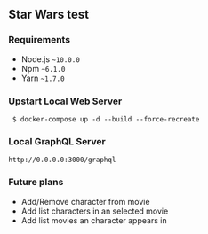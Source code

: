 Star Wars test
---- 

### Requirements

 - Node.js `~10.0.0`
 - Npm `~6.1.0`
 - Yarn `~1.7.0`
 
### Upstart Local Web Server
 
     $ docker-compose up -d --build --force-recreate
     
### Local GraphQL Server 

    http://0.0.0.0:3000/graphql
    
### Future plans

 - Add/Remove character from movie
 - Add list characters in an selected movie
 - Add list movies an character appears in